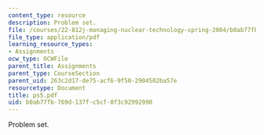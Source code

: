 ```yaml
---
content_type: resource
description: Problem set.
file: /courses/22-812j-managing-nuclear-technology-spring-2004/b0ab77fb769d137fc5cf0f3c92992990_ps5.pdf
file_type: application/pdf
learning_resource_types:
- Assignments
ocw_type: OCWFile
parent_title: Assignments
parent_type: CourseSection
parent_uid: 263c2d17-de75-acf6-9f50-2904502ba57e
resourcetype: Document
title: ps5.pdf
uid: b0ab77fb-769d-137f-c5cf-0f3c92992990
---
```

Problem set.

